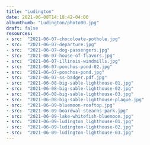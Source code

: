 ```yaml
---
title: "Ludington"
date: 2021-06-08T14:18:42-04:00
albumthumb: "Ludington/photo00.jpg"
draft: false
resources:
- src:  "2021-06-07-chocoloate-pothole.jpg"
- src:  "2021-06-07-departure.jpg"
- src:  "2021-06-07-dog-passengers.jpg"
- src:  "2021-06-07-house-of-flavors.jpg"
- src:  "2021-06-07-illinois-windmills.jpg"
- src:  "2021-06-07-ponchos-pond-02.jpg"
- src:  "2021-06-07-ponchos-pond.jpg"
- src:  "2021-06-07-ss-badger.pdf.jpg"
- src:  "2021-06-08-big-sable-lighthouse-01.jpg"
- src:  "2021-06-08-big-sable-lighthouse-02.jpg"
- src:  "2021-06-08-big-sable-lighthouse-03.jpg"
- src:  "2021-06-08-big-sable-lighthouse-plaque.jpg"
- src:  "2021-06-09-bluemoon-rooftop.jpg"
- src:  "2021-06-09-boardwal-stearns-park.jpg"
- src:  "2021-06-09-lake-whitefish-bluemoon.jpg"
- src:  "2021-06-09-ludington_lighthouse-01.jpg"
- src:  "2021-06-09-ludington-lighthouse-02.jpg"
- src:  "2021-06-09-ludington-lighthouse-03.jpg"
---
```

